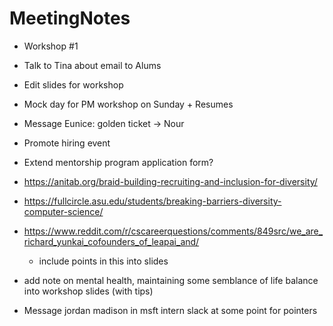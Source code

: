 # MeetingNotes

- Workshop #1
- Talk to Tina about email to Alums
- Edit slides for workshop
- Mock day for PM workshop on Sunday + Resumes 
- Message Eunice: golden ticket -> Nour
- Promote hiring event 
- Extend mentorship program application form?
- https://anitab.org/braid-building-recruiting-and-inclusion-for-diversity/
- https://fullcircle.asu.edu/students/breaking-barriers-diversity-computer-science/
- https://www.reddit.com/r/cscareerquestions/comments/849src/we_are_richard_yunkai_cofounders_of_leapai_and/
  - include points in this into slides
- add note on mental health, maintaining some semblance of life balance into  workshop slides (with tips)



- Message jordan madison in msft intern slack at some point for pointers
